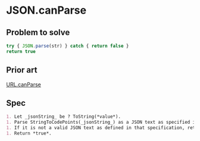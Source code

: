 # JSON.canParse

## Problem to solve

```js
try { JSON.parse(str) } catch { return false }
return true
```

## Prior art

[URL.canParse](https://developer.mozilla.org/en-US/docs/Web/API/URL/canParse_static)

## Spec

```markdown
1. Let _jsonString_ be ? ToString(*value*).
1. Parse StringToCodePoints(_jsonString_) as a JSON text as specified in ECMA-404.
1. If it is not a valid JSON text as defined in that specification, return *false*.
1. Return *true*.
```
